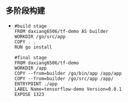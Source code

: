 ## 多阶段构建
* ```
  #build stage
  FROM daxiang6506/tf-demo AS builder
  WORKDIR /go/src/app
  COPY . .
  RUN go install 

  #final stage
  FROM daxiang6506/tf-demo
  WORKDIR /app
  COPY --from=builder /go/bin/app /app/app
  COPY --from=builder /go/src/app /app/
  ENTRYPOINT ./app
  LABEL Name=tensorflow-demo Version=0.0.1
  EXPOSE 1323
  ```